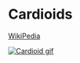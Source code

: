# Cardioids
[WikiPedia](https://en.wikipedia.org/wiki/Cardioid)

[![Cardioid gif](/Cardioid.gif)](https://nonvegan.github.io/cardioids)
